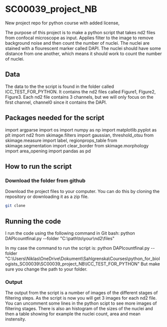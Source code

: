 # SC00039_project_NB
New project repo for python course with added license,

The purpose of this project is to make a python script that takes nd2 files from confocal microscope as input. Applies filter to the image to remove background noise and then count the number of nuclei.
The nuclei are stained with a flourescent marker called DAPI. The nuclei should have some distance from one another, which means it should work to count the number of nuclei.



## Data
The data to the the script is found in the folder called ICC_TEST_FOR_PYTHON. It contains the nd2 files called Figure1, FIgure2, Figure3. Each nd2 file contains 3 channels, but we will only focus on the first channel, channel0 since it contains the DAPI.

## Packages needed for the script
import argparse
import os
import numpy as np
import matplotlib.pyplot as plt
import nd2
from skimage.filters import gaussian, threshold_otsu
from skimage.measure import label, regionprops_table
from skimage.segmentation import clear_border
from skimage.morphology import area_opening
import pandas as pd

## How to run the script
### Download the folder from github
Download the project files to your computer. You can do this by cloning the repository or downloading it as a zip file.
```bash
git clone 
```

## Running the code 
I run the code using the following command in Git bash:
python DAPIcountfinal.py --folder "C:\path\to\your\nd2\files"

In my case the command to run the script is: python DAPIcountfinal.py --folder "C:\Users\Niklas\OneDrive\Dokument\Sahlgrenska\Courses\python_for_biologists_SC00039\SC00039_project_NB\ICC_TEST_FOR_PYTHON"
But make sure you change the path to your folder. 





### Output
The output from the script is a number of images of the different stages of filtering steps. As the script is now you will get 3 images for each nd2 file. You can uncomment some lines in the python scipt to see more images of filtering stages.
There is also an histogram of the sizes of the nuclei and then a table showing for example the nuclei count, area and mean instensity.

